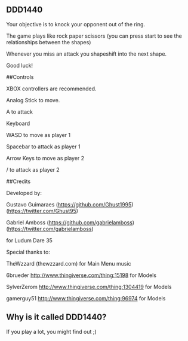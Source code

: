 ## DDD1440
Your objective is to knock your opponent out of the ring.

The game plays like rock paper scissors (you can press start to see the relationships between the shapes)

Whenever you miss an attack you shapeshift into the next shape.

Good luck!

##Controls

XBOX controllers are recommended.

Analog Stick to move.

A to attack

Keyboard

WASD to move as player 1

Spacebar to attack as player 1

Arrow Keys to move as player 2

/ to attack as player 2

##Credits

Developed by:

Gustavo Guimaraes (https://github.com/Ghust1995) (https://twitter.com/Ghust95) 

Gabriel Amboss (https://github.com/gabrielamboss) (https://twitter.com/gabrielamboss)

for Ludum Dare 35

Special thanks to:

TheWzzard (thewzzard.com) for Main Menu music

6brueder http://www.thingiverse.com/thing:15198 for Models

SylverZerom http://www.thingiverse.com/thing:1304419 for Models

gamerguy51 http://www.thingiverse.com/thing:96974 for Models

## Why is it called DDD1440?

If you play a lot, you might find out ;)
